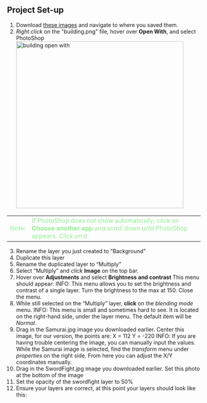 ## Project Set-up


1. Download <a href="https://drive.google.com/drive/folders/1faK0iXuR9faH_1cJNtLx3uBfQIA4kwte?usp=sharing">these images<a> and navigate to where you saved them.
2. *Right click* on the "building.png" file, hover over **Open With**, and select PhotoShop
    <img width="435" alt="building open with" src="https://user-images.githubusercontent.com/90651225/161665716-8cac88c3-1b42-421b-a773-46d924a2dfc3.png">  
  
  <table><tr style="color: #90EE90;"><td>Note:</td><td>If PhotoShop does not show automatically, <i>click</i> on <b>Choose another app</b> and scroll down until PhotoShop appears. <i>Click on it</i>.</td></tr></table>  
  
3. Rename the layer you just created to “Background”
4. Duplicate this layer
5. Rename the duplicated layer to “Multiply”
6. Select “Multiply” and *click* **Image** on the top bar.
7. Hover over **Adjustments** and select **Brightness and contrast**
This menu should appear:
INFO: This menu allows you to set the brightness and contrast of a single layer. 
Turn the brightness to the max at 150. Close the menu.
8. While still selected on the “Multiply” layer, **click** on the *blending mode* menu.
INFO: This menu is small and sometimes hard to see. It is located on the right-hand side, under the layer menu. The default item will be *Normal*. 
9. Drag in the Samurai.jpg image you downloaded earlier. Center this image, for our version, the points are:
X = 112
Y = -220
INFO: If you are having trouble centering the image, you can manually input the values. While the Samurai image is selected, find the *transform* menu under *properties* on the right side. From here you can adjust the X/Y coordinates manually.
10. Drag in the SwordFight.jpg image you downloaded earlier. Set this photo at the bottom of the image
11. Set the opacity of the swordfight layer to 50%
12. Ensure your layers are correct, at this point your layers should look like this:
